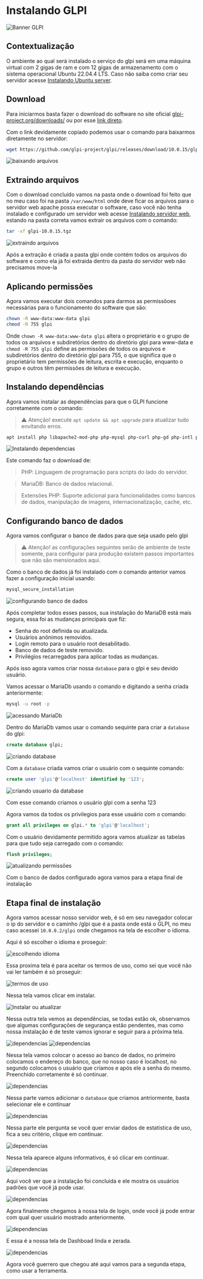 # Instalando GLPI

![Banner GLPI](/glpi/images/bannerglpi.png)

## Contextualização

O ambiente ao qual será instalado o serviço do glpi será em uma máquina virtual com 2 gigas de ram e com 12 gigas de armazenamento com o sistema operacional Ubuntu 22.04.4 LTS. Caso não saiba como criar seu servidor acesse [Instalando Ubuntu server](https://github.com/Elvis-Almeida/Elvis-Almeida-Ser.vidor-Linux/wiki/02.-Instalando-servidor).

## Download

Para iniciarmos basta fazer o download do software no site oficial [glpi-project.org/downloads/](https://glpi-project.org/downloads/) ou por esse [link direto](https://github.com/glpi-project/glpi/releases/download/10.0.15/glpi-10.0.15.tgz).

Com o link devidamente copiado podemos usar o comando para baixarmos diretamente no servidor:

```bash
wget https://github.com/glpi-project/glpi/releases/download/10.0.15/glpi-10.0.15.tgz
```

![baixando arquivos](/glpi/images/baixando.png)

## Extraindo arquivos

Com o download concluído vamos na pasta onde o download foi feito que no meu caso foi na pasta `/var/www/html` onde deve ficar os arquivos para o servidor web apache possa executar o software, caso você não tenha instalado e configurado um servidor web acesse [Instalando servidor web](<https://github.com/Elvis-Almeida/Elvis-Almeida-Servidor-Linux/wiki/05.-Servidor-Web-(Apache)>), estando na pasta correta vamos extrair os arquivos com o comando:

```bash
tar -xf glpi-10.0.15.tgz
```

![extraindo arquivos](/glpi/images/extraindo.png)

Após a extração é criada a pasta glpi onde contém todos os arquivos do software e como ela já foi extraida dentro da pasta do servidor web não precisamos move-la

## Aplicando permissões

Agora vamos executar dois comandos para darmos as permissõoes necessárias para o funcionamento do software que são:

```bash
chown -R www-data:www-data glpi
chmod -R 755 glpi
```

Onde `chown -R www-data:www-data glpi` altera o proprietário e o grupo de todos os arquivos e subdiretórios dentro do diretório glpi para www-data e
`chmod -R 755 glpi` define as permissões de todos os arquivos e subdiretórios dentro do diretório glpi para 755, o que significa que o proprietário tem permissões de leitura, escrita e execução, enquanto o grupo e outros têm permissões de leitura e execução.

## Instalando dependências

Agora vamos instalar as dependências para que o GLPI funcione corretamente com o comando:

> ⚠️ Atenção! execute `apt update && apt upgrade` para atualizar tudo envitando erros.

```bash
apt install php libapache2-mod-php php-mysql php-curl php-gd php-intl php-ldap php-apcu php-xml php-zip php-imap php-mbstring mariadb-server mariadb-client php-bz2 php-gd
```

![Instalando dependencias](/glpi/images/instalandoDependencias.png)

Este comando faz o download de:

> PHP: Linguagem de programação para scripts do lado do servidor.

> MariaDB: Banco de dados relacional.

> Extensões PHP: Suporte adicional para funcionalidades como bancos de dados, manipulação de imagens, internacionalização, cache, etc.

## Configurando banco de dados

Agora vamos configurar o banco de dados para que seja usado pelo glpi

> ⚠️ Atenção! as configurações seguintes serão de ambiente de teste somente, para configurar para produção existem passos importantes que não são mensionados aqui.

Como o banco de dados já foi instalado com o comando anterior vamos fazer a configuração inicial usando:

```bash
mysql_secure_installation
```

![configurando banco de dados](/glpi/images/configurandoBandoDeDados.png)

Após completar todos esses passos, sua instalação do MariaDB está mais segura, essa foi as mudanças principais que fiz:

- Senha do root definida ou atualizada.
- Usuários anônimos removidos.
- Login remoto para o usuário root desabilitado.
- Banco de dados de teste removido.
- Privilégios recarregados para aplicar todas as mudanças.

Após isso agora vamos criar nossa `database` para o glpi e seu devido usuário.

Vamos acessar o MariaDb usando o comando e digitando a senha criada anteriormente:

```bash
mysql -u root -p
```

![acessando MariaDb](/glpi/images/acessandoMariaDb.png)

Dentro do MariaDb vamos usar o comando sequinte para criar a `database` do glpi:

```sql
create database glpi;
```

![criando database](/glpi/images/createDatabase.png)

Com a `database` criada vamos criar o usuário com o sequinte comando:

```sql
create user 'glpi'@'localhost' identified by '123';
```

![criando usuario da database](/glpi/images/createuserdatabase.png)

Com esse comando criamos o usuário glpi com a senha 123

Agora vamos da todos os privilegios para esse usuário com o comando:

```sql
grant all privileges on glpi.* to 'glpi'@'localhost';
```

Com o usuário devidamente permitido agora vamos atualizar as tabelas para que tudo seja carregado com o comando:

```sql
flush privileges;
```

![atualizando permissões](/glpi/images/flushPrivileges.png)

Com o banco de dados configurado agora vamos para a etapa final de instalação

## Etapa final de instalação

Agora vamos acessar nosso servidor web, é só em seu navegador colocar o ip do servidor e o caminho /glpi que é a pasta onde está o GLPI, no meu caso acessei `10.0.0.2/glpi` onde chegamos na tela de escolher o idioma.

Aqui é só escolher o idioma e proseguir:

![escolhendo idioma](/glpi/images/EscolherIdioma.png)

Essa proxima tela é para aceitar os termos de uso, como sei que você não vai ler também é só proseguir:

![termos de uso](/glpi/images/termosDeUso.png)

Nessa tela vamos clicar em instalar.

![Instalar ou atualizar](/glpi/images/instalarOuAtualizar.png)

Nessa outra tela vemos as dependências, se todas estão ok, observamos que algumas configurações de segurança estão pendentes, mas como nossa instalação é de teste vamos ignorar e seguir para a próxima tela.

![dependencias](/glpi/images/dependencias1.png)
![dependencias](/glpi/images/dependendias2.png)

Nessa tela vamos colocar o acesso ao banco de dados, no primeiro colocamos o endereço do banco, que no nosso caso é localhost, no segundo colocamos o usuário que criamos e após ele a senha do mesmo. Preenchido corretamente é só continuar.

![dependencias](/glpi/images/addBancoDeDados.png)

Nessa parte vamos adicionar o `database` que criamos antriormente, basta selecionar ele e continuar

![dependencias](/glpi/images/selecionandoDatabase.png)

Nessa parte ele pergunta se você quer enviar dados de estatistica de uso, fica a seu critério, clique em continuar.

![dependencias](/glpi/images/enviarDados.png)

Nessa tela aparece alguns informativos, é só clicar em continuar.

![dependencias](/glpi/images/informativos.png)

Aqui você ver que a instalação foi concluida e ele mostra os usuários padrões que você já pode usar.

![dependencias](/glpi/images/instalacaoconcluida.png)

Agora finalmente chegamos à nossa tela de login, onde você já pode entrar com qual quer usuário mostrado anteriormente.

![dependencias](/glpi/images/telaDeLogin.png)

E essa é a nossa tela de Dashboad linda e zerada.

![dependencias](/glpi/images/dashboad.png)

Agora você guerrero que chegou até aqui vamos para a segunda etapa, como usar a ferramenta.
